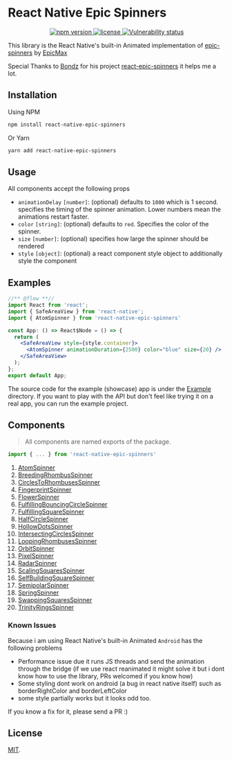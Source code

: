 # React Native Epic Spinners

<p align="center">
  <a href="https://www.npmjs.com/package/react-native-epic-spinners">
    <img src="https://img.shields.io/npm/v/react-native-epic-spinners.svg" alt="npm version" />
  </a>
  <a href="https://github.com/MuhmdRaouf/react-native-epic-spinners/blob/master/LICENSE">
    <img src="https://img.shields.io/npm/l/react-native-epic-spinners.svg" alt="license" />
  </a>
  <a href="https://snyk.io/test/github/muhmdraouf/react-native-epic-spinners">
    <img src="https://snyk.io/test/github/muhmdraouf/react-native-epic-spinners/badge.svg" alt="Vulnerability status" />
  </a>
</p>

This library is the React Native's built-in Animated implementation of [epic-spinners](http://epic-spinners.epicmax.co/) by [EpicMax](https://github.com/epicmaxco/epic-spinners)

Special Thanks to [Bondz](https://github.com/bondz/react-epic-spinners) for his project [react-epic-spinners](https://bondz.github.io/react-epic-spinners/) it helps me a lot. 

## Installation

Using NPM

```bash
npm install react-native-epic-spinners
```

Or Yarn

```bash
yarn add react-native-epic-spinners
```

## Usage

All components accept the following props

* `animationDelay` `[number]`: (optional) defaults to `1000` which is 1 second. specifies the timing of the spinner animation. Lower numbers mean the animations restart faster.
* `color` `[string]`: (optional) defaults to `red`. Specifies the color of the spinner.
* `size` `[number]`: (optional) specifies how large the spinner should be rendered
* `style` `[object]`: (optional) a react component style object to additionally style the component

## Examples

```jsx
//** @flow **//
import React from 'react';
import { SafeAreaView } from 'react-native';
import { AtomSpinner } from 'react-native-epic-spinners'

const App: () => React$Node = () => {
  return (
    <SafeAreaView style={style.container}>
      <AtomSpinner animationDuration={2500} color="blue" size={20} />
    </SafeAreaView>
  );
};
export default App;
```
The source code for the example (showcase) app is under the [Example](Example/README.md) directory.
If you want to play with the API but don't feel like trying it on a real app, you can run the example project.

## Components

> All components are named exports of the package.

```jsx
import { ... } from 'react-native-epic-spinners'
```

1. [AtomSpinner](/src/components/AtomSpinner.js)
2. [BreedingRhombusSpinner](/src/components/BreedingRhombusSpinner.js)
3. [CirclesToRhombusesSpinner](/src/components/CirclesToRhombusesSpinner.js)
4. [FingerprintSpinner](/src/components/FingerprintSpinner.js)
5. [FlowerSpinner](/src/components/FlowerSpinner.js)
6. [FulfillingBouncingCircleSpinner](/src/components/FulfillingBouncingCircleSpinner.js)
7. [FulfillingSquareSpinner](/src/components/FulfillingSquareSpinner.js)
8. [HalfCircleSpinner](/src/components/HalfCircleSpinner.js)
9. [HollowDotsSpinner](/src/components/HollowDotsSpinner.js)
10. [IntersectingCirclesSpinner](/src/components/IntersectingCirclesSpinner.js)
11. [LoopingRhombusesSpinner](/src/components/LoopingRhombusesSpinner.js)
12. [OrbitSpinner](/src/components/OrbitSpinner.js)
13. [PixelSpinner](/src/components/PixelSpinner.js)
14. [RadarSpinner](/src/components/RadarSpinner.js)
15. [ScalingSquaresSpinner](/src/components/ScalingSquaresSpinner.js)
16. [SelfBuildingSquareSpinner](/src/components/SelfBuildingSquareSpinner.js)
17. [SemipolarSpinner](/src/components/SemipolarSpinner.js)
18. [SpringSpinner](/src/components/SpringSpinner.js)
19. [SwappingSquaresSpinner](/src/components/SwappingSquaresSpinner.js)
20. [TrinityRingsSpinner](/src/components/TrinityRingsSpinner.js)

### Known Issues

Because i am using React Native's built-in Animated `Android` has  the following problems
  
* Performance issue due it runs JS threads and send the animation through the bridge 
(if we use react reanimated it might solve it but i dont know how to use the library, PRs welcomed if you know how)
* Some styling dont work on android (a bug in react native itself) such as borderRightColor and borderLeftColor 
* some style partially works but it looks odd too.  

If you know a fix for it, please send a PR :)

## License

[MIT](LICENSE).
